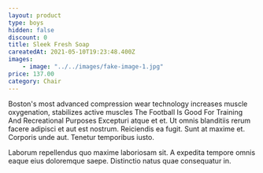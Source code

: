 ```yaml
---
layout: product
type: boys
hidden: false
discount: 0
title: Sleek Fresh Soap
careatedAt: 2021-05-10T19:23:48.400Z
images:
    - image: "../../images/fake-image-1.jpg"
price: 137.00
category: Chair
---
```

Boston's most advanced compression wear technology increases muscle oxygenation, stabilizes active muscles
The Football Is Good For Training And Recreational Purposes
Excepturi atque et et. Ut omnis blanditiis rerum facere adipisci et aut est nostrum. Reiciendis ea fugit. Sunt at maxime et. Corporis unde aut. Tenetur temporibus iusto.
 Laborum repellendus quo maxime laboriosam sit. A expedita tempore omnis eaque eius doloremque saepe. Distinctio natus quae consequatur in.
